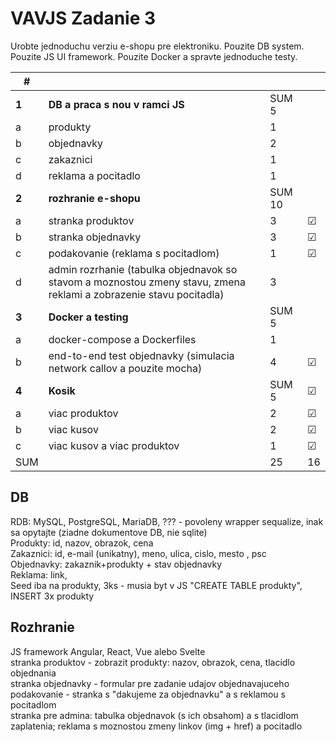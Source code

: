 # VAVJS Zadanie 3

Urobte jednoduchu verziu e-shopu pre elektroniku. Pouzite DB system. Pouzite JS UI framework. Pouzite Docker a spravte jednoduche testy.


| #     |                                                                                                                    |        |         |
| ----- | ------------------------------------------------------------------------------------------------------------------ | ------ | ------- |
| **1** | **DB a praca s nou v ramci JS**                                                                                    | SUM 5  |         |
| a     | produkty                                                                                                           | 1      |         |
| b     | objednavky                                                                                                         | 2      |         |
| c     | zakaznici                                                                                                          | 1      |         |
| d     | reklama a pocitadlo                                                                                                | 1      |         |
| **2** | **rozhranie e-shopu**                                                                                              | SUM 10 |         |
| a     | stranka produktov                                                                                                  | 3      | &#9745; |
| b     | stranka objednavky                                                                                                 | 3      | &#9745; |
| c     | podakovanie (reklama s pocitadlom)                                                                                 | 1      | &#9745; |
| d     | admin rozrhanie (tabulka objednavok so stavom a moznostou zmeny stavu, zmena reklami a zobrazenie stavu pocitadla) | 3      |         |
| **3** | **Docker a testing**                                                                                               | SUM 5  |         |
| a     | docker-compose a Dockerfiles                                                                                       | 1      |         |
| b     | end-to-end test objednavky (simulacia network callov a pouzite mocha)                                              | 4      | &#9745; |
| **4** | **Kosik**                                                                                                          | SUM 5  | &#9745; |
| a     | viac produktov                                                                                                     | 2      | &#9745; |
| b     | viac kusov                                                                                                         | 2      | &#9745; |
| c     | viac kusov a viac produktov                                                                                        | 1      | &#9745; |
| SUM   |                                                                                                                    | 25     | 16      |
 
## DB
RDB: MySQL, PostgreSQL, MariaDB, ??? - povoleny wrapper sequalize, inak sa opytajte (ziadne dokumentove DB, nie sqlite)\
Produkty: id, nazov, obrazok, cena\
Zakaznici: id, e-mail (unikatny), meno, ulica, cislo, mesto , psc\
Objednavky: zakaznik+produkty + stav objednavky\
Reklama: link,\
Seed iba na produkty, 3ks - musia byt v JS "CREATE TABLE produkty", INSERT 3x produkty
 
## Rozhranie
JS framework Angular, React, Vue alebo Svelte\
stranka produktov - zobrazit produkty: nazov, obrazok, cena, tlacidlo objednania\
stranka objednavky - formular pre zadanie udajov objednavajuceho\
podakovanie - stranka s "dakujeme za objednavku" a s reklamou s pocitadlom\
stranka pre admina: tabulka objednavok (s ich obsahom) a s tlacidlom zaplatenia; reklama s moznostou zmeny linkov (img + href) a pocitadlo